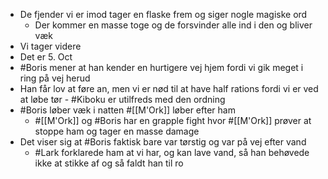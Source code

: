 - De fjender vi er imod tager en flaske frem og siger nogle magiske ord
	- Der kommer en masse toge og de forsvinder alle ind i den og bliver væk
- Vi tager videre
- Det er 5. Oct
- #Boris mener at han kender en hurtigere vej hjem fordi vi gik meget i ring på vej herud
- Han får lov at føre an, men vi er nød til at have half rations fordi vi er ved at løbe tør - #Kiboku er utilfreds med den ordning
- #Boris løber væk i natten #[[M'Ork]] løber efter ham
	- #[[M'Ork]] og #Boris har en grapple fight hvor #[[M'Ork]] prøver at stoppe ham og tager en masse damage
- Det viser sig at #Boris faktisk bare var tørstig og var på vej efter vand
	- #Lark forklarede ham at vi har, og kan lave vand, så han behøvede ikke at stikke af og så faldt han til ro